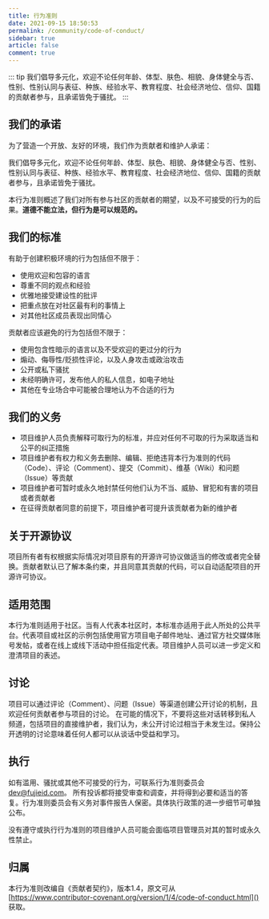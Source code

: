 ```yaml
---
title: 行为准则
date: 2021-09-15 18:50:53
permalink: /community/code-of-conduct/
sidebar: true
article: false
comment: true
---
```


::: tip
我们倡导多元化，欢迎不论任何年龄、体型、肤色、相貌、身体健全与否、性别、性别认同与表征、种族、经验水平、教育程度、社会经济地位、信仰、国籍的贡献者参与，且承诺皆免于骚扰。
:::

## 我们的承诺

为了营造一个开放、友好的环境，我们作为贡献者和维护人承诺：

我们倡导多元化，欢迎不论任何年龄、体型、肤色、相貌、身体健全与否、性别、性别认同与表征、种族、经验水平、教育程度、社会经济地位、信仰、国籍的贡献者参与，且承诺皆免于骚扰。

本行为准则概述了我们对所有参与社区的贡献者的期望，以及不可接受的行为的后果。**道德不能立法，但行为是可以规范的。**

## 我们的标准

有助于创建积极环境的行为包括但不限于：

- 使用欢迎和包容的语言
- 尊重不同的观点和经验
- 优雅地接受建设性的批评
- 把重点放在对社区最有利的事情上
- 对其他社区成员表现出同情心

贡献者应该避免的行为包括但不限于：

- 使用包含性暗示的语言以及不受欢迎的更过分的行为
- 煽动、侮辱性/贬损性评论，以及人身攻击或政治攻击
- 公开或私下骚扰
- 未经明确许可，发布他人的私人信息，如电子地址
- 其他在专业场合中可能被合理地认为不合适的行为

## 我们的义务

- 项目维护人员负责解释可取行为的标准，并应对任何不可取的行为采取适当和公平的纠正措施
- 项目维护者有权力和义务去删除、编辑、拒绝违背本行为准则的代码（Code）、评论（Comment）、提交（Commit）、维基（Wiki）和问题（Issue）等贡献
- 项目维护者可暂时或永久地封禁任何他们认为不当、威胁、冒犯和有害的项目或者贡献者
- 在征得贡献者同意的前提下，项目维护者可提升该贡献者为新的维护者

## 关于开源协议

项目所有者有权根据实际情况对项目原有的开源许可协议做适当的修改或者完全替换。贡献者默认已了解本条约束，并且同意其贡献的代码，可以自动适配项目的开源许可协议。

## 适用范围

本行为准则适用于社区。当有人代表本社区时，本标准亦适用于此人所处的公共平台。代表项目或社区的示例包括使用官方项目电子邮件地址、通过官方社交媒体账号发帖，或者在线上或线下活动中担任指定代表。项目维护人员可以进一步定义和澄清项目的表述。

## 讨论

项目可以通过评论（Comment）、问题（Issue）等渠道创建公开讨论的机制，且欢迎任何贡献者参与项目的讨论。
在可能的情况下，不要将这些对话转移到私人频道，包括项目的直接维护者，我们认为，未公开讨论过相当于未发生过。保持公开透明的讨论意味着任何人都可以从谈话中受益和学习。

## 执行

如有滥用、骚扰或其他不可接受的行为，可联系行为准则委员会<dev@fujieid.com>。 所有投诉都将接受审查和调查，并将得到必要和适当的答复。行为准则委员会有义务对事件报告人保密。具体执行政策的进一步细节可单独公布。

没有遵守或执行行为准则的项目维护人员可能会面临项目管理员对其的暂时或永久性禁止。

## 归属

本行为准则改编自《贡献者契约》，版本1.4，原文可从 [https://www.contributor-covenant.org/version/1/4/code-of-conduct.html]() 获取。
